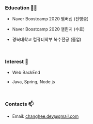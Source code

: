 ### Education 👨‍💻

- Naver Boostcamp 2020 멤버십 (진행중)

- Naver Boostcamp 2020 챌린지 (수료)

- 경북대학교 컴퓨터학부 복수전공 (졸업)

<br>

### Interest 👀

- Web BackEnd

- Java, Spring, Node.js

<br>

### Contacts 📫

- Email: [changhee.dev@gmail.com](mailto:changhee.dev@gmail.com)

